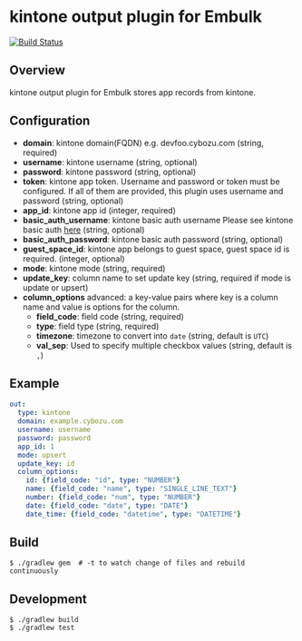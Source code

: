# kintone output plugin for Embulk

[![Build Status](https://travis-ci.org/trocco-io/embulk-output-kintone.svg?branch=master)](https://travis-ci.org/trocco-io/embulk-output-kintone)

## Overview

kintone output plugin for Embulk stores app records from kintone.

## Configuration

- **domain**: kintone domain(FQDN) e.g. devfoo.cybozu.com (string, required)
- **username**: kintone username (string, optional)
- **password**: kintone password (string, optional)
- **token**: kintone app token. Username and password or token must be configured. If all of them are provided, this plugin uses username and password (string, optional)
- **app_id**: kintone app id (integer, required)
- **basic_auth_username**:  kintone basic auth username Please see kintone basic auth [here](https://jp.cybozu.help/general/en/admin/list_security/list_ip_basic/basic_auth.html) (string, optional)
- **basic_auth_password**:  kintone basic auth password (string, optional)
- **guest_space_id**: kintone app belongs to guest space, guest space id is required. (integer, optional)
- **mode**: kintone mode (string, required)
- **update_key**: column name to set update key (string, required if mode is update or upsert)
- **column_options** advanced: a key-value pairs where key is a column name and value is options for the column.
    - **field_code**: field code (string, required)
    - **type**: field type (string, required)
    - **timezone**: timezone to convert into `date` (string, default is `UTC`)
    - **val_sep**: Used to specify multiple checkbox values (string, default is `,`)

## Example

```yaml
out:
  type: kintone
  domain: example.cybozu.com
  username: username
  password: password
  app_id: 1
  mode: upsert
  update_key: id
  column_options:
    id: {field_code: "id", type: "NUMBER"}
    name: {field_code: "name", type: "SINGLE_LINE_TEXT"}
    number: {field_code: "num", type: "NUMBER"}
    date: {field_code: "date", type: "DATE"}
    date_time: {field_code: "datetime", type: "DATETIME"}
```


## Build

```
$ ./gradlew gem  # -t to watch change of files and rebuild continuously
```

## Development
```
$ ./gradlew build
$ ./gradlew test
```
